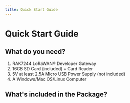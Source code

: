 ```yaml
---
title: Quick Start Guide
---
```


# Quick Start Guide

<rk-img
  src="/assets/images/quick-start-guide/rak7244/2.quickstart/rak7244_overview2.jpg"
  width="100%"
  figure-number="1"
  caption="RAK7244 Product Overview"
/>

## What do you need?
1. RAK7244 LoRaWAN® Developer Gateway
2. 16GB SD Card (included) + Card Reader
3. 5V at least 2.5A Micro USB Power Supply (not included)
4. A Windows/Mac OS/Linux Computer

<rk-btn
  src="https://store.rakwireless.com/products/rak7244-developer-lorawan-gateway"
  label="Buy a RAK7244 LoRaWAN® Developer Gateway"
  _blank
/>

## What's included in the Package?

<rk-img
  src="/assets/images/quick-start-guide/rak7244/2.quickstart/package.jpg"
  width="100%"
  figure-number="2"
  caption="RAK7244 Package Contents"
/>